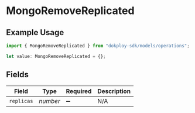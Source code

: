 # MongoRemoveReplicated

## Example Usage

```typescript
import { MongoRemoveReplicated } from "dokploy-sdk/models/operations";

let value: MongoRemoveReplicated = {};
```

## Fields

| Field              | Type               | Required           | Description        |
| ------------------ | ------------------ | ------------------ | ------------------ |
| `replicas`         | *number*           | :heavy_minus_sign: | N/A                |